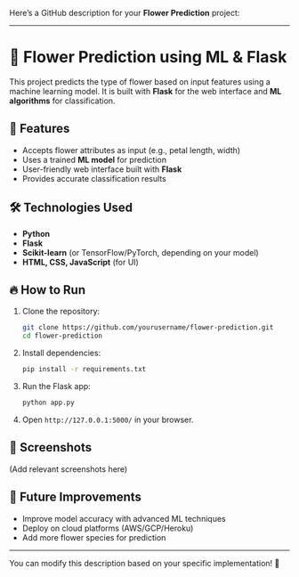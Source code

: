 Here’s a GitHub description for your **Flower Prediction** project:

---

# 🌸 Flower Prediction using ML & Flask  

This project predicts the type of flower based on input features using a machine learning model. It is built with **Flask** for the web interface and **ML algorithms** for classification.  

## 🚀 Features  
- Accepts flower attributes as input (e.g., petal length, width)  
- Uses a trained **ML model** for prediction  
- User-friendly web interface built with **Flask**  
- Provides accurate classification results  

## 🛠️ Technologies Used  
- **Python**  
- **Flask**  
- **Scikit-learn** (or TensorFlow/PyTorch, depending on your model)  
- **HTML, CSS, JavaScript** (for UI)  

## 🔥 How to Run  
1. Clone the repository:  
   ```bash
   git clone https://github.com/yourusername/flower-prediction.git
   cd flower-prediction
   ```
2. Install dependencies:  
   ```bash
   pip install -r requirements.txt
   ```
3. Run the Flask app:  
   ```bash
   python app.py
   ```
4. Open `http://127.0.0.1:5000/` in your browser.  

## 📸 Screenshots  
(Add relevant screenshots here)  

## 📌 Future Improvements  
- Improve model accuracy with advanced ML techniques  
- Deploy on cloud platforms (AWS/GCP/Heroku)  
- Add more flower species for prediction  

---

You can modify this description based on your specific implementation! 🚀
